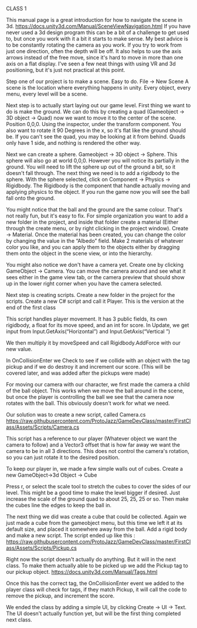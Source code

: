 CLASS 1


This manual page is a great introduction for how to navigate the scene in 3d. 
https://docs.unity3d.com/Manual/SceneViewNavigation.html
If you have never used a 3d design program this can be a bit of a challenge to get used to, but once you work with it a bit it starts to make sense. My best advice is to be constantly rotating the camera as you work. If you try to work from just one direction, often the depth will be off. It also helps to use the axis arrows instead of the free move, since it's hard to move in more than one axis on a flat display. I've seen a few neat things with using VR and 3d positioning, but it's just not practical at this point. 

Step one of our project is to make a scene. Easy to do. File -> New Scene
A scene is the location where everything happens in unity. Every object, every menu, every level will be a scene. 

Next step is to actually start laying out our game level. First thing we want to do is make the ground. We can do this by creating a quad (Gameobject -> 3D object -> Quad) now we want to move it to the center of the scene. Position 0,0,0. Using the inspector, under the transform component. You also want to rotate it 90 Degrees in the x, so it's flat like the ground should be. If you can't see the quad, you may be looking at it from behind. Quads only have 1 side, and nothing is rendered the other way. 

Next we can create a sphere. Gameobject -> 3D object -> Sphere. 
This sphere will also go at world 0,0,0. However you will notice its partially in the ground. You will need to lift the sphere up out of the ground a bit, so it doesn't fall through. The next thing we need is to add a rigidbody to the sphere. With the sphere selected, click on Component -> Physics -> Rigidbody. The Rigidbody is the component that handle actually moving and applying physics to the object. If you run the game now you will see the ball fall onto the ground. 


You might notice that the ball and the ground are the same colour. That's not really fun, but it's easy to fix. For simple organization you want to add a new folder in the project, and inside that folder create a material (Either through the create menu, or by right clicking in the project window). Create -> Material. Once the material has been created, you can change the color by changing the value in the “Albedo” field. Make 2 materials of whatever color you like, and you can apply them to the objects either by dragging them onto the object in the scene view, or into the hierarchy. 

You might also notice we don't have a camera yet. Create one by clicking GameObject -> Camera. You can move the camera around and see what it sees either in the game view tab, or the camera preview that should show up in the lower right corner when you have the camera selected.

Next step is creating scripts. Create a new folder in the project for the scripts. Create a new C# script and call it Player. 
This is the version at the end of the first class

This script handles player movement. 
It has 3 public fields, its own rigidbody, a float for its move speed, and an int for score.
In Update, we get input from Input.GetAxis(“Horizontal”) and Input.GetAxis(“Vertical
”) 

We then multiply it by moveSpeed and call Rigidbody.AddForce with our new value.

In OnCollisionEnter we Check to see if we collide with an object with the tag pickup and if we do destroy it and increment our score.  (This will be covered later, and was added after the pickups were made)



For moving our camera with our character, we first made the camera a child of the ball object. This works when we move the ball around in the scene, but once the player is controlling the ball we see that the camera now rotates with the ball. This obviously doesn't work for what we need. 

Our solution was to create a new script, called Camera.cs
https://raw.githubusercontent.com/ProtoJazz/GameDevClass/master/FirstClass/Assets/Scripts/Camera.cs

This script has a reference to our player (Whatever object we want the camera to follow) and a Vector3 offset that is how far away we want the camera to be in all 3 directions. This does not control the camera's rotation, so you can just rotate it to the desired position. 




To keep our player in, we made a few simple walls out of cubes. Create a new GameObject->3d Object -> Cube

Press r, or select the scale tool to stretch the cubes to cover the sides of our level. This might be a good time to make the level bigger if desired. Just increase the scale of the ground quad to about 25, 25, 25 or so. Then make the cubes line the edges to keep the ball in. 

The next thing we did was create a cube that could be collected. Again we just made a cube from the gameobject menu, but this time we left it at its default size, and placed it somewhere away from the ball. Add a rigid body and make a new script. 
The script ended up like this : 
https://raw.githubusercontent.com/ProtoJazz/GameDevClass/master/FirstClass/Assets/Scripts/Pickup.cs

Right now the script doesn't actually do anything. But it will in the next class. 
To make them actually able to be picked up we add the Pickup tag to our pickup object. 
https://docs.unity3d.com/Manual/Tags.html

Once this has the correct tag, the OnCollisionEnter event we added to the player class will check for tags, if they match Pickup, it will call the code to remove the pickup, and increment the score. 

We ended the class by adding a simple UI, by clicking Create -> UI -> Text. The UI doesn't actually function yet, but will be the first thing completed next class. 

